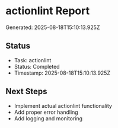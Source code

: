 # actionlint Report

Generated: 2025-08-18T15:10:13.925Z

## Status
- Task: actionlint
- Status: Completed
- Timestamp: 2025-08-18T15:10:13.925Z

## Next Steps
- Implement actual actionlint functionality
- Add proper error handling
- Add logging and monitoring
